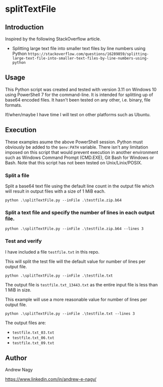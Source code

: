 # splitTextFile

## Introduction

Inspired by the following StackOverflow article.

* Splitting large text file into smaller text files by line numbers using Python
  `https://stackoverflow.com/questions/16289859/splitting-large-text-file-into-smaller-text-files-by-line-numbers-using-python`


## Usage

This Python script was created and tested with version 3.11 on Windows 10 using PowerShell 7 for the command-line. It is intended for splitting up of base64 encoded files. It hasn't been tested on any other, i.e. binary, file formats.

If/when/maybe I have time I will test on other platforms such as Ubuntu.

## Execution

These examples asume the above PowerShell session. Python must obviously be added to the `$env:PATH` variable. There isn't any limitation imposed on this script that would prevent execution in another environment such as Windows Command Prompt (CMD.EXE), Git Bash for Windows or Bash. Note that this script has not been tested on Unix/Linix/POSIX.

### Split a file

Split a base64 text file using the default line count in the output file which will result in output files with a size of 1 MiB each.

`python .\splitTextFile.py --inFile .\testfile.zip.b64`

### Split a text file and specify the number of lines in each output file.

`python .\splitTextFile.py --inFile .\testfile.zip.b64 --lines 3`

### Test and verify

I have included a file `testfile.txt` in this repo.

This will split the test file will the default value for number of lines per output file.

`python .\splitTextFile.py --inFile .\testfile.txt`

The output file is `testfile.txt_13443.txt` as the entire input file is less than 1 MiB in size.

This example will use a more reasonable value for number of lines per output file.

`python .\splitTextFile.py --inFile .\testfile.txt --lines 3`

The output files are:

* `testfile.txt_03.txt`
* `testfile.txt_06.txt`
* `testfile.txt_09.txt`

## Author

Andrew Nagy

https://www.linkedin.com/in/andrew-e-nagy/
